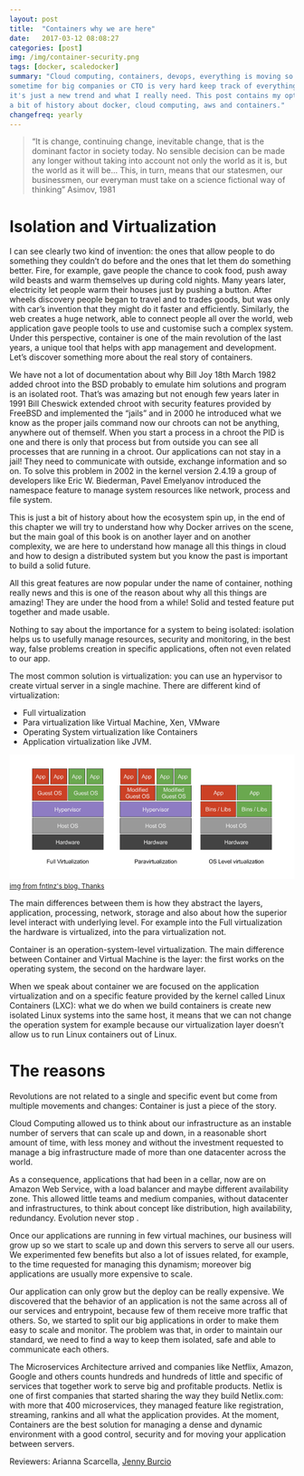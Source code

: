 ```yaml
---
layout: post
title:  "Containers why we are here"
date:   2017-03-12 08:08:27
categories: [post]
img: /img/container-security.png
tags: [docker, scaledocker]
summary: "Cloud computing, containers, devops, everything is moving so fast that
sometime for big companies or CTO is very hard keep track of everything. What
it's just a new trend and what I really need. This post contains my options and
a bit of history about docker, cloud computing, aws and containers."
changefreq: yearly
---
```


> “It is change, continuing change, inevitable change, that is the dominant
> factor in society today. No sensible decision can be made any longer without
> taking into account not only the world as it is, but the world as it will be...
> This, in turn, means that our statesmen, our businessmen, our everyman must take
> on a science fictional way of thinking”  Asimov, 1981

# Isolation and Virtualization

I can see clearly two kind of invention: the ones that allow people to do
something they couldn’t do before and the ones that let them do something
better. Fire, for example,  gave people the chance to cook food, push away wild
beasts and warm themselves up during cold nights. Many years later, electricity
let people warm their houses just by pushing a button. After wheels discovery
people began to travel and to trades goods, but was only with car’s invention
that they might do it faster and efficiently.  Similarly, the web creates a huge
network, able to connect people all over the world, web application gave people
tools to use and customise such a complex system. Under this perspective,
container is one of the main revolution of the last years, a unique tool that
helps with app management and development. Let’s discover  something more about
the real story of containers.

We have not a lot of documentation about why Bill Joy 18th March 1982 added
chroot into the BSD probably to emulate him solutions and program is an isolated
root. That’s was amazing but not enough few years later in 1991 Bill Cheswick
extended chroot with security features provided by FreeBSD and implemented the
“jails” and in 2000 he introduced what we know as the proper jails command now
our chroots can not be anything, anywhere out of themself. When you start a
process in a chroot the PID is one and there is only that process but from
outside you can see all processes that are running in a chroot.  Our
applications can not stay in a jail! They need to communicate with outside,
exchange information and so on. To solve this problem in 2002 in the kernel
version 2.4.19 a group of developers like Eric W. Biederman, Pavel Emelyanov
introduced the namespace feature to manage system resources like network,
process and file system.

This is just a bit of history about how the ecosystem spin up, in the end of
this chapter we will try to understand how why Docker arrives on the scene, but
the main goal of this book is on another layer and on another complexity, we are
here to understand how manage all this things in cloud and how to design a
distributed system but you know the past is important to build a solid future.

All this great features are now popular under the name of container, nothing
really news and this is one of the reason about why all this things are amazing!
They are under the hood from a while! Solid and tested feature put together and
made usable.

Nothing to say about the importance for a system to being isolated: isolation
helps us to usefully manage resources, security and monitoring, in the best way,
false problems creation in specific applications, often not even related to our
app.

The most common solution  is virtualization: you can use an hypervisor to create
virtual server in a single machine.  There are different kind of virtualization:

* Full virtualization
* Para virtualization like Virtual Machine, Xen, VMware
* Operating System virtualization like Containers
* Application virtualization like JVM.


<img class="img-responsive" src="/img/virtualization.png">
<a href="https://fntlnz.wtf/post/why-containers/" target="_blank"><small>img from fntlnz's blog. Thanks</small></a>


The main differences between them is how they abstract the layers, application,
processing, network, storage and also about how the superior level interact with
underlying level.  For example into the Full virtualization the hardware is
virtualized, into the para virtualization not.

Container is an operation-system-level virtualization. The main difference
between Container and Virtual Machine is the layer: the first works on the
operating system, the second on the hardware layer.

When we speak about container we are focused on the application virtualization
and on a specific feature provided by the kernel called Linux Containers (LXC):
what we do when we build containers is create new isolated Linux systems into
the same host, it means that we can not change the operation system for example
because our virtualization layer doesn’t allow us to run Linux containers out of
Linux.

# The reasons

Revolutions are not related to a single and specific event but come from
multiple movements and changes: Container is just a piece of the story.

Cloud Computing allowed us to think about our infrastructure as an instable
number of servers that can scale up and down, in a reasonable short amount of
time, with less money and without the investment requested to manage a big
infrastructure made of more than one datacenter across the world.

As a consequence, applications that had been in a cellar, now are on Amazon Web
Service, with a load balancer and maybe different availability zone. This
allowed little teams and medium companies, without datacenter and
infrastructures, to think about concept like distribution, high availability,
redundancy.  Evolution never stop .

Once our applications are running in few virtual machines, our business will
grow up so we start to scale up and down this servers to serve all our users.
We experimented few benefits but also a lot of issues related, for example, to
the time requested for managing this dynamism; moreover big applications are
usually more expensive to scale.

Our application can only grow but the deploy can be really expensive. We
discovered that the behavior of an application is not the same across all of our
services and entrypoint, because few of them receive more traffic that others.
So, we started to split our big applications in order to make them easy to scale
and monitor. The problem was that, in order to maintain our standard, we need to
find a way to keep them isolated, safe and able to communicate each others.

The Microservices Architecture arrived and companies like Netflix, Amazon,
Google and others counts hundreds and hundreds of little and specific of
services that together work to serve big and profitable products.  Netlix is one
of first companies that started sharing the way they build Netlix.com: with more
that 400 microservices, they managed feature like registration, streaming,
rankins and all what the application provides.  At the moment, Containers are
the best solution for managing a dense and dynamic environment with a good
control, security and for moving your application between servers.

<p class="text-muted">
    Reviewers: Arianna Scarcella, <a href="https://twitter.com/TheBurce">Jenny Burcio</a>
</p>
